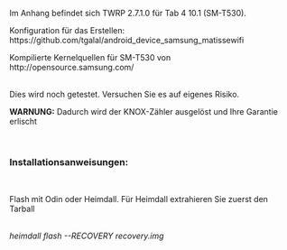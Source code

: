 <p>Im Anhang befindet sich TWRP 2.7.1.0 für Tab 4 10.1 (SM-T530).</p>
<p>Konfiguration für das Erstellen: https://github.com/tgalal/android_device_samsung_matissewifi</p>
<p>Kompilierte Kernelquellen für SM-T530 von http://opensource.samsung.com/</p>
<br>
Dies wird noch getestet. Versuchen Sie es auf eigenes Risiko.
<br>
<p><b>WARNUNG:</b> Dadurch wird der KNOX-Zähler ausgelöst und Ihre Garantie erlischt</p>
<br>
<h3>Installationsanweisungen:</h3>
<br>
<p>Flash mit Odin oder Heimdall. Für Heimdall extrahieren Sie zuerst den Tarball</p>
<br>
    <quote><i>heimdall flash --RECOVERY recovery.img</i></quote>
